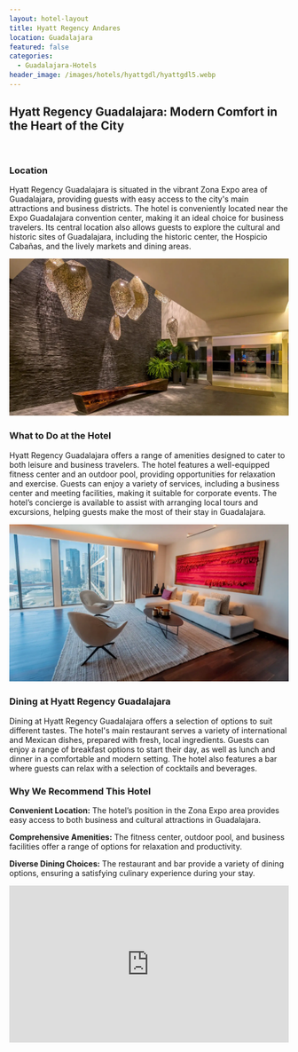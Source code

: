 ```yaml
---
layout: hotel-layout
title: Hyatt Regency Andares
location: Guadalajara
featured: false
categories:
  - Guadalajara-Hotels
header_image: /images/hotels/hyattgdl/hyattgdl5.webp
---
```

## Hyatt Regency Guadalajara: Modern Comfort in the Heart of the City

&nbsp;

### Location

Hyatt Regency Guadalajara is situated in the vibrant Zona Expo area of Guadalajara, providing guests with easy access to the city's main attractions and business districts. The hotel is conveniently located near the Expo Guadalajara convention center, making it an ideal choice for business travelers. Its central location also allows guests to explore the cultural and historic sites of Guadalajara, including the historic center, the Hospicio Cabañas, and the lively markets and dining areas.

![](/images/hotels/hyattgdl/hyattgdl1.webp)

### What to Do at the Hotel

Hyatt Regency Guadalajara offers a range of amenities designed to cater to both leisure and business travelers. The hotel features a well-equipped fitness center and an outdoor pool, providing opportunities for relaxation and exercise. Guests can enjoy a variety of services, including a business center and meeting facilities, making it suitable for corporate events. The hotel’s concierge is available to assist with arranging local tours and excursions, helping guests make the most of their stay in Guadalajara.

![](/images/hotels/hyattgdl/hyattgdl4.webp)

### Dining at Hyatt Regency Guadalajara

Dining at Hyatt Regency Guadalajara offers a selection of options to suit different tastes. The hotel's main restaurant serves a variety of international and Mexican dishes, prepared with fresh, local ingredients. Guests can enjoy a range of breakfast options to start their day, as well as lunch and dinner in a comfortable and modern setting. The hotel also features a bar where guests can relax with a selection of cocktails and beverages.

### Why We Recommend This Hotel

**Convenient Location:** The hotel’s position in the Zona Expo area provides easy access to both business and cultural attractions in Guadalajara.&nbsp;

**Comprehensive Amenities:** The fitness center, outdoor pool, and business facilities offer a range of options for relaxation and productivity.&nbsp;

**Diverse Dining Choices:** The restaurant and bar provide a variety of dining options, ensuring a satisfying culinary experience during your stay.&nbsp;

<style>.embed-container { position: relative; padding-bottom: 56.25%; height: 0; overflow: hidden; max-width: 100%; } .embed-container iframe, .embed-container object, .embed-container embed { position: absolute; top: 0; left: 0; width: 100%; height: 100%; }</style>

<div class="embed-container"><iframe src="https://www.youtube.com/embed/JGnrL0Czxhw" frameborder="0" allowfullscreen=""></iframe></div>